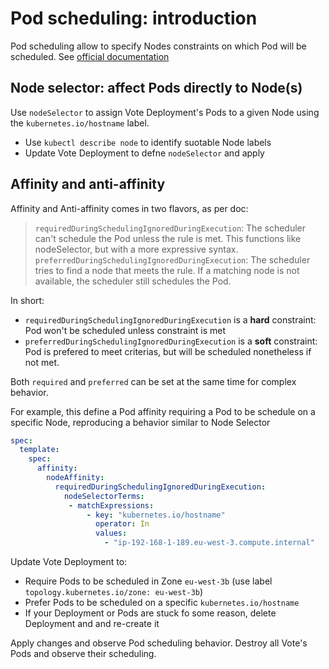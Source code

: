 # Pod scheduling: introduction

Pod scheduling allow to specify Nodes constraints on which Pod will be scheduled. See [official documentation](https://kubernetes.io/docs/concepts/scheduling-eviction/assign-pod-node/#affinity-and-anti-affinity)

## Node selector: affect Pods directly to Node(s)

Use `nodeSelector` to assign Vote Deployment's Pods to a given Node using the `kubernetes.io/hostname` label.
- Use `kubectl describe node` to identify suotable Node labels
- Update Vote Deployment to defne `nodeSelector` and apply

## Affinity and anti-affinity

Affinity and Anti-affinity comes in two flavors, as per doc:

> `requiredDuringSchedulingIgnoredDuringExecution`: The scheduler can't schedule the Pod unless the rule is met. This functions like nodeSelector, but with a more expressive syntax.
> `preferredDuringSchedulingIgnoredDuringExecution`: The scheduler tries to find a node that meets the rule. If a matching node is not available, the scheduler still schedules the Pod.

In short:
- `requiredDuringSchedulingIgnoredDuringExecution` is a **hard** constraint: Pod won't be scheduled unless constraint is met
- `preferredDuringSchedulingIgnoredDuringExecution` is a **soft** constraint: Pod is prefered to meet criterias, but will be scheduled nonetheless if not met.

Both `required` and `preferred` can be set at the same time for complex behavior.

For example, this define a Pod affinity requiring a Pod to be schedule on a specific Node, reproducing a behavior similar to Node Selector

```yml
spec:
  template:
    spec:
      affinity:
        nodeAffinity:
          requiredDuringSchedulingIgnoredDuringExecution:
            nodeSelectorTerms:
             - matchExpressions:
                 - key: "kubernetes.io/hostname"
                   operator: In
                   values:
                     - "ip-192-168-1-189.eu-west-3.compute.internal"
```

Update Vote Deployment to:
- Require Pods to be scheduled in Zone `eu-west-3b` (use label `topology.kubernetes.io/zone: eu-west-3b`)
- Prefer Pods to be scheduled on a specific `kubernetes.io/hostname`
- If your Deployment or Pods are stuck fo some reason, delete Deployment and and re-create it

Apply changes and observe Pod scheduling behavior. Destroy all Vote's Pods and observe their scheduling. 